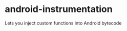 android-instrumentation
=======================

Lets you inject custom functions into Android bytecode
